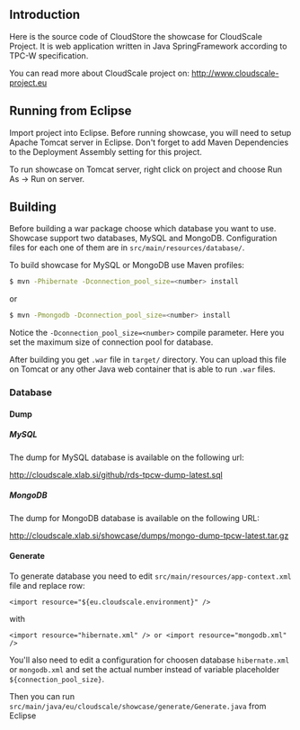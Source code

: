 ## Introduction

Here is the source code of CloudStore the showcase for CloudScale Project. It is web application written in Java SpringFramework according to TPC-W specification.

You can read more about CloudScale project on: http://www.cloudscale-project.eu

## Running from Eclipse

Import project into Eclipse. Before running showcase, you will need to setup Apache Tomcat server in Eclipse. Don't forget to add Maven Dependencies to the Deployment Assembly setting for this project.

To run showcase on Tomcat server, right click on project and choose Run As -> Run on server. 

## Building

Before building a war package choose which database you want to use. Showcase support two databases, MySQL and MongoDB. Configuration files for each one of them are in `src/main/resources/database/`.

To build showcase for MySQL or MongoDB use Maven profiles:

```bash
$ mvn -Phibernate -Dconnection_pool_size=<number> install 
```

or

```bash
$ mvn -Pmongodb -Dconnection_pool_size=<number> install
```

Notice the `-Dconnection_pool_size=<number>` compile parameter. Here you set the maximum size of connection pool for database.

After building you get `.war` file in `target/` directory. You can upload this file on Tomcat or any other Java web container that is able to run `.war` files.
 
### Database

#### Dump

##### MySQL
The dump for MySQL database is available on the following url:

http://cloudscale.xlab.si/github/rds-tpcw-dump-latest.sql

##### MongoDB

The dump for MongoDB database is available on the following URL:

http://cloudscale.xlab.si/showcase/dumps/mongo-dump-tpcw-latest.tar.gz

#### Generate

To generate database you need to edit `src/main/resources/app-context.xml` file and replace row:

```
<import resource="${eu.cloudscale.environment}" />
```

with

```
<import resource="hibernate.xml" /> or <import resource="mongodb.xml" />
```

You'll also need to edit a configuration for choosen database `hibernate.xml` or `mongodb.xml` and set the actual number instead of variable placeholder `${connection_pool_size}`.

Then you can run `src/main/java/eu/cloudscale/showcase/generate/Generate.java` from Eclipse
